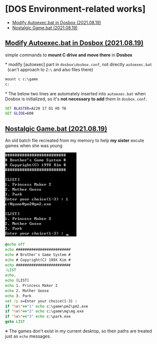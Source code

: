 # [DOS Environment-related works]

- [Modify Autoexec.bat in Dosbox (2021.08.19)](/Dosbox#modify-autoexecbat-in-dosbox-20210819)
- [Nostalgic Game.bat (2021.08.19)](/Dosbox#nostalgic-gamebat-20210819)


## [Modify Autoexec.bat in Dosbox (2021.08.19)](/Dosbox#my-dos-environment-related-works)

simple commands to **mount C drive and move there** in **Dosbox**

\* modify [autoexec] part in `dosbox\dosbox.conf`, not directly `autoexec.bat`  
&nbsp;&nbsp;(can't approach to `Z:\` and also files there)

```bat
mount c c:\game
c:
```

\* The below two lines are automately inserted into `autoexec.bat` when Dosbox is initialized, so it's **not necessary to add** them in `dosbox.conf`.
```bat
SET BLASTER=A220 I7 D1 H5 T6
SET GLIDE=600
```


## [Nostalgic Game.bat (2021.08.19)](/Dosbox#my-dos-environment-related-works)

An old batch file recreated from my memory to help **my sister** excute games when she was young

![Run Game.bat](Images/Dosbox_game.PNG)

```bat
@echo off
echo #########################
echo # Brother's Game System #
echo # Copyright(C) 199X Kim #
echo #########################
:LIST
echo.
echo [LIST]
echo 1. Princess Maker 2
echo 2. Mother Goose
echo 3. Park
set /p x=Enter your choice(1-3) : 
if "%x%"=="1" echo c:\game\pm2\pm2.exe
if "%x%"=="2" echo c:\game\mg\mg.exe
if "%x%"=="3" echo c:\park.exe
goto LIST
```
※ The games don't exist in my current desktop, so their paths are treated just as `echo` messages.